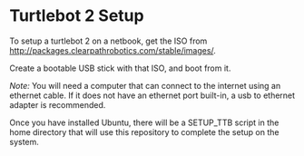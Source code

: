 # Turtlebot 2 Setup
To setup a turtlebot 2 on a netbook, get the ISO from http://packages.clearpathrobotics.com/stable/images/.

Create a bootable USB stick with that ISO, and boot from it.  

*Note:* You will need a computer that can connect to the internet using an ethernet cable.  If it does not have an ethernet port built-in, a usb to ethernet adapter is recommended.  

Once you have installed Ubuntu, there will be a SETUP_TTB script in the home directory that will use this repository to complete the setup on the system.
